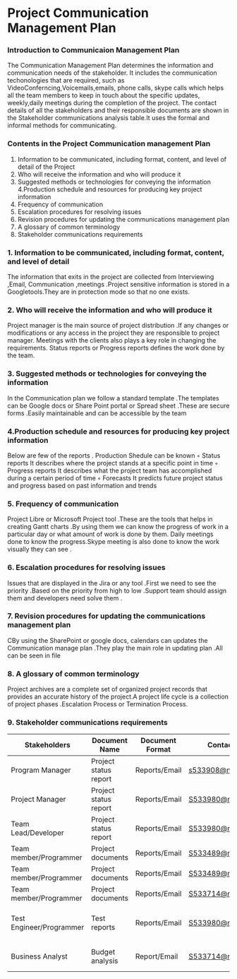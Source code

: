 # Project Communication Management Plan 

### Introduction to Communicaion Management Plan 

The Communication Management Plan determines  the information and communication needs of the stakeholder. It includes  the communication techonologies that are required, such as  VideoConferncing,Voicemails,emails, phone calls, skype calls which helps all the team members to keep in touch about the specific updates, weekly,daily meetings during the completion of the project. The contact details of all the stakeholders and their responsible documents are shown in the Stakeholder communications analysis table.It uses the  formal and informal methods for communicating.
  

### Contents in the Project Communication management Plan
1. Information to be communicated, including format, content, and level of detail of the Project 
2. Who will receive the information and who will produce it
3. Suggested methods or technologies for conveying the information
4.Production schedule and resources for producing key project information
5. Frequency of communication
6. Escalation procedures for resolving issues
7. Revision procedures for updating the communications management plan
8. A glossary of common terminology
9. Stakeholder communications requirements


### 1. Information to be communicated, including format, content, and level of detail

The information that exits in the project are collected from Interviewing ,Email, Communication  ,meetings .Project  sensitive information is stored in a Googletools.They are in protection mode so that no one exists. 

### 2. Who will receive the information and who will produce it

Project manager is the main source of project distribution .If any changes or modifications or any access in the project they are responsible to project manager. Meetings with the clients also plays a key role in changing the requirements. Status reports or Progress reports defines the work done by the team.

### 3. Suggested methods or technologies for conveying the information

In the Communication plan we follow a standard template .The templates can be Google docs or Share Point portal or Spread sheet .These are secure forms .Easily maintainable and can be accessible by the team 


### 4.Production schedule and resources for producing key project information

Below are few of the reports . Production Shedule can be known 
◦ Status reports  It describes where the project stands at a specific point in time
◦ Progress reports It  describes what the project team has accomplished during a certain period of time
◦ Forecasts  It predicts future project status and progress based on past information and trends



### 5. Frequency of communication

Project Libre or Microsoft Project tool .These are the tools that helps in  creating Gantt charts .By using them we can know the progress of work in a particular day or what amount of work is done by them. Daily meetings done to know the progress.Skype meeting is also done to know the work visually they can see .


### 6. Escalation procedures for resolving issues

Issues that are displayed in the Jira or any tool .First we need to see the priority .Based on the priority from high to low .Support team should assign them  and developers need solve them .

### 7. Revision procedures for updating the communications management plan

CBy using the SharePoint  or google docs, calendars   can updates the Communication manage plan .They play the main role in updating     plan .All can be seen in file


### 8. A glossary of common terminology

Project archives are a complete set of organized project records that provides an accurate history of the project.A project life cycle is a collection of project phases .Escalation Process or Termination Process.



### 9. Stakeholder communications requirements
 
Stakeholders|Document Name|Document Format|Contact Person|Due Date|
---|---|--|--|--|
Program Manager |Project status report |Reports/Email |s533908@nwmissouri.edu |Every Monday
Project Manager |Project status report |Reports/Email |S533980@nwmissouri.edu |Every Monday
Team Lead/Developer |Project status report |Reports/Email |S533980@nwmissouri.edu |Every Monday
Team member/Programmer |Project documents |Reports/Email |S533489@nwmissouri.edu |Every Monday
Team member/Programmer |Project documents |Reports/Email |S533489@nwmissouri.edu| Every Monday 
Team member/Programmer |Project documents |Reports/Email |S533714@nwmissouri.edu|Every Monday
Test Engineer/Programmer |Test reports |Reports/Email |S533980@nwmissouri.edu |End of the each task
Business Analyst |Budget analysis |Report/Email |S533714@nwmissouri.edu |Before Project Starts

